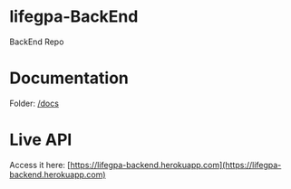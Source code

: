 # lifegpa-BackEnd
BackEnd Repo

# Documentation

Folder: [/docs](/docs)

# Live API

Access it here: [https://lifegpa-backend.herokuapp.com](https://lifegpa-backend.herokuapp.com)
